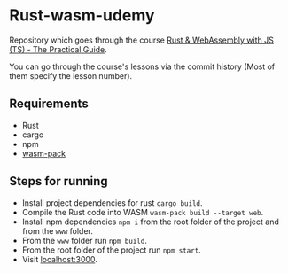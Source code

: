 # Rust-wasm-udemy
Repository which goes through the course [Rust &amp; WebAssembly with JS (TS) - The Practical Guide](https://www.udemy.com/course/rust-webassembly-with-js-ts-the-practical-guide/).

You can go through the course's lessons via the commit history (Most of them specify the lesson number).

## Requirements
- Rust
- cargo
- npm
- [wasm-pack](https://rustwasm.github.io/wasm-pack/installer/)

## Steps for running

- Install project dependencies for rust `cargo build`.
- Compile the Rust code into WASM `wasm-pack build --target web`.
- Install npm dependencies `npm i` from the root folder of the project and from the `www` folder.
- From the `www` folder run `npm build`.
- From the root folder of the project run `npm start`.
- Visit [localhost:3000](http://localhost:3000).
